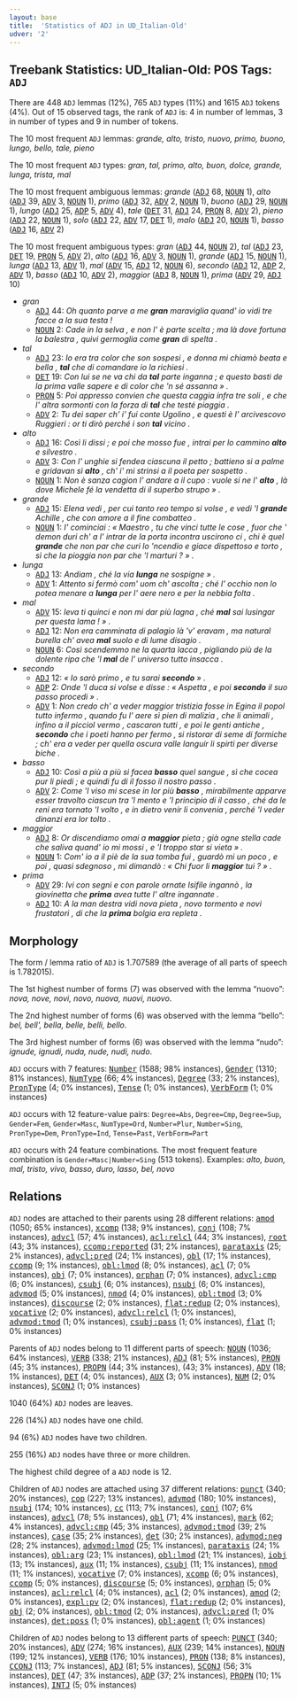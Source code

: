 ```yaml
---
layout: base
title:  'Statistics of ADJ in UD_Italian-Old'
udver: '2'
---
```


## Treebank Statistics: UD_Italian-Old: POS Tags: `ADJ`

There are 448 `ADJ` lemmas (12%), 765 `ADJ` types (11%) and 1615 `ADJ` tokens (4%).
Out of 15 observed tags, the rank of `ADJ` is: 4 in number of lemmas, 3 in number of types and 9 in number of tokens.

The 10 most frequent `ADJ` lemmas: <em>grande, alto, tristo, nuovo, primo, buono, lungo, bello, tale, pieno</em>

The 10 most frequent `ADJ` types:  <em>gran, tal, primo, alto, buon, dolce, grande, lunga, trista, mal</em>

The 10 most frequent ambiguous lemmas: <em>grande</em> (<tt><a href="it_old-pos-ADJ.html">ADJ</a></tt> 68, <tt><a href="it_old-pos-NOUN.html">NOUN</a></tt> 1), <em>alto</em> (<tt><a href="it_old-pos-ADJ.html">ADJ</a></tt> 39, <tt><a href="it_old-pos-ADV.html">ADV</a></tt> 3, <tt><a href="it_old-pos-NOUN.html">NOUN</a></tt> 1), <em>primo</em> (<tt><a href="it_old-pos-ADJ.html">ADJ</a></tt> 32, <tt><a href="it_old-pos-ADV.html">ADV</a></tt> 2, <tt><a href="it_old-pos-NOUN.html">NOUN</a></tt> 1), <em>buono</em> (<tt><a href="it_old-pos-ADJ.html">ADJ</a></tt> 29, <tt><a href="it_old-pos-NOUN.html">NOUN</a></tt> 1), <em>lungo</em> (<tt><a href="it_old-pos-ADJ.html">ADJ</a></tt> 25, <tt><a href="it_old-pos-ADP.html">ADP</a></tt> 5, <tt><a href="it_old-pos-ADV.html">ADV</a></tt> 4), <em>tale</em> (<tt><a href="it_old-pos-DET.html">DET</a></tt> 31, <tt><a href="it_old-pos-ADJ.html">ADJ</a></tt> 24, <tt><a href="it_old-pos-PRON.html">PRON</a></tt> 8, <tt><a href="it_old-pos-ADV.html">ADV</a></tt> 2), <em>pieno</em> (<tt><a href="it_old-pos-ADJ.html">ADJ</a></tt> 22, <tt><a href="it_old-pos-NOUN.html">NOUN</a></tt> 1), <em>solo</em> (<tt><a href="it_old-pos-ADJ.html">ADJ</a></tt> 22, <tt><a href="it_old-pos-ADV.html">ADV</a></tt> 17, <tt><a href="it_old-pos-DET.html">DET</a></tt> 1), <em>malo</em> (<tt><a href="it_old-pos-ADJ.html">ADJ</a></tt> 20, <tt><a href="it_old-pos-NOUN.html">NOUN</a></tt> 1), <em>basso</em> (<tt><a href="it_old-pos-ADJ.html">ADJ</a></tt> 16, <tt><a href="it_old-pos-ADV.html">ADV</a></tt> 2)

The 10 most frequent ambiguous types:  <em>gran</em> (<tt><a href="it_old-pos-ADJ.html">ADJ</a></tt> 44, <tt><a href="it_old-pos-NOUN.html">NOUN</a></tt> 2), <em>tal</em> (<tt><a href="it_old-pos-ADJ.html">ADJ</a></tt> 23, <tt><a href="it_old-pos-DET.html">DET</a></tt> 19, <tt><a href="it_old-pos-PRON.html">PRON</a></tt> 5, <tt><a href="it_old-pos-ADV.html">ADV</a></tt> 2), <em>alto</em> (<tt><a href="it_old-pos-ADJ.html">ADJ</a></tt> 16, <tt><a href="it_old-pos-ADV.html">ADV</a></tt> 3, <tt><a href="it_old-pos-NOUN.html">NOUN</a></tt> 1), <em>grande</em> (<tt><a href="it_old-pos-ADJ.html">ADJ</a></tt> 15, <tt><a href="it_old-pos-NOUN.html">NOUN</a></tt> 1), <em>lunga</em> (<tt><a href="it_old-pos-ADJ.html">ADJ</a></tt> 13, <tt><a href="it_old-pos-ADV.html">ADV</a></tt> 1), <em>mal</em> (<tt><a href="it_old-pos-ADV.html">ADV</a></tt> 15, <tt><a href="it_old-pos-ADJ.html">ADJ</a></tt> 12, <tt><a href="it_old-pos-NOUN.html">NOUN</a></tt> 6), <em>secondo</em> (<tt><a href="it_old-pos-ADJ.html">ADJ</a></tt> 12, <tt><a href="it_old-pos-ADP.html">ADP</a></tt> 2, <tt><a href="it_old-pos-ADV.html">ADV</a></tt> 1), <em>basso</em> (<tt><a href="it_old-pos-ADJ.html">ADJ</a></tt> 10, <tt><a href="it_old-pos-ADV.html">ADV</a></tt> 2), <em>maggior</em> (<tt><a href="it_old-pos-ADJ.html">ADJ</a></tt> 8, <tt><a href="it_old-pos-NOUN.html">NOUN</a></tt> 1), <em>prima</em> (<tt><a href="it_old-pos-ADV.html">ADV</a></tt> 29, <tt><a href="it_old-pos-ADJ.html">ADJ</a></tt> 10)


* <em>gran</em>
  * <tt><a href="it_old-pos-ADJ.html">ADJ</a></tt> 44: <em>Oh quanto parve a me <b>gran</b> maraviglia quand' io vidi tre facce a la sua testa !</em>
  * <tt><a href="it_old-pos-NOUN.html">NOUN</a></tt> 2: <em>Cade in la selva , e non l' è parte scelta ; ma là dove fortuna la balestra , quivi germoglia come <b>gran</b> di spelta .</em>
* <em>tal</em>
  * <tt><a href="it_old-pos-ADJ.html">ADJ</a></tt> 23: <em>Io era tra color che son sospesi , e donna mi chiamò beata e bella , <b>tal</b> che di comandare io la richiesi .</em>
  * <tt><a href="it_old-pos-DET.html">DET</a></tt> 19: <em>Con lui se ne va chi da <b>tal</b> parte inganna ; e questo basti de la prima valle sapere e di color che 'n sé assanna » .</em>
  * <tt><a href="it_old-pos-PRON.html">PRON</a></tt> 5: <em>Poi appresso convien che questa caggia infra tre soli , e che l' altra sormonti con la forza di <b>tal</b> che testé piaggia .</em>
  * <tt><a href="it_old-pos-ADV.html">ADV</a></tt> 2: <em>Tu dei saper ch' i' fui conte Ugolino , e questi è l' arcivescovo Ruggieri : or ti dirò perché i son <b>tal</b> vicino .</em>
* <em>alto</em>
  * <tt><a href="it_old-pos-ADJ.html">ADJ</a></tt> 16: <em>Così li dissi ; e poi che mosso fue , intrai per lo cammino <b>alto</b> e silvestro .</em>
  * <tt><a href="it_old-pos-ADV.html">ADV</a></tt> 3: <em>Con l' unghie si fendea ciascuna il petto ; battieno si a palme e gridavan sì <b>alto</b> , ch' i' mi strinsi a il poeta per sospetto .</em>
  * <tt><a href="it_old-pos-NOUN.html">NOUN</a></tt> 1: <em>Non è sanza cagion l' andare a il cupo : vuole si ne l' <b>alto</b> , là dove Michele fé la vendetta di il superbo strupo » .</em>
* <em>grande</em>
  * <tt><a href="it_old-pos-ADJ.html">ADJ</a></tt> 15: <em>Elena vedi , per cui tanto reo tempo si volse , e vedi 'l <b>grande</b> Achille , che con amore a il fine combatteo .</em>
  * <tt><a href="it_old-pos-NOUN.html">NOUN</a></tt> 1: <em>I' cominciai : « Maestro , tu che vinci tutte le cose , fuor che ' demon duri ch' a l' intrar de la porta incontra uscirono ci , chi è quel <b>grande</b> che non par che curi lo 'ncendio e giace dispettoso e torto , sì che la pioggia non par che 'l marturi ? » .</em>
* <em>lunga</em>
  * <tt><a href="it_old-pos-ADJ.html">ADJ</a></tt> 13: <em>Andiam , ché la via <b>lunga</b> ne sospigne » .</em>
  * <tt><a href="it_old-pos-ADV.html">ADV</a></tt> 1: <em>Attento si fermò com' uom ch' ascolta ; ché l' occhio non lo potea menare a <b>lunga</b> per l' aere nero e per la nebbia folta .</em>
* <em>mal</em>
  * <tt><a href="it_old-pos-ADV.html">ADV</a></tt> 15: <em>leva ti quinci e non mi dar più lagna , ché <b>mal</b> sai lusingar per questa lama ! » .</em>
  * <tt><a href="it_old-pos-ADJ.html">ADJ</a></tt> 12: <em>Non era camminata di palagio là 'v' eravam , ma natural burella ch' avea <b>mal</b> suolo e di lume disagio .</em>
  * <tt><a href="it_old-pos-NOUN.html">NOUN</a></tt> 6: <em>Così scendemmo ne la quarta lacca , pigliando più de la dolente ripa che 'l <b>mal</b> de l' universo tutto insacca .</em>
* <em>secondo</em>
  * <tt><a href="it_old-pos-ADJ.html">ADJ</a></tt> 12: <em>« Io sarò primo , e tu sarai <b>secondo</b> » .</em>
  * <tt><a href="it_old-pos-ADP.html">ADP</a></tt> 2: <em>Onde 'l duca si volse e disse : « Aspetta , e poi <b>secondo</b> il suo passo procedi » .</em>
  * <tt><a href="it_old-pos-ADV.html">ADV</a></tt> 1: <em>Non credo ch' a veder maggior tristizia fosse in Egina il popol tutto infermo , quando fu l' aere sì pien di malizia , che li animali , infino a il picciol vermo , cascaron tutti , e poi le genti antiche , <b>secondo</b> che i poeti hanno per fermo , si ristorar di seme di formiche ; ch' era a veder per quella oscura valle languir li spirti per diverse biche .</em>
* <em>basso</em>
  * <tt><a href="it_old-pos-ADJ.html">ADJ</a></tt> 10: <em>Così a più a più si facea <b>basso</b> quel sangue , sì che cocea pur li piedi ; e quindi fu di il fosso il nostro passo .</em>
  * <tt><a href="it_old-pos-ADV.html">ADV</a></tt> 2: <em>Come 'l viso mi scese in lor più <b>basso</b> , mirabilmente apparve esser travolto ciascun tra 'l mento e 'l principio di il casso , ché da le reni era tornato 'l volto , e in dietro venir li convenia , perché 'l veder dinanzi era lor tolto .</em>
* <em>maggior</em>
  * <tt><a href="it_old-pos-ADJ.html">ADJ</a></tt> 8: <em>Or discendiamo omai a <b>maggior</b> pieta ; già ogne stella cade che saliva quand' io mi mossi , e 'l troppo star si vieta » .</em>
  * <tt><a href="it_old-pos-NOUN.html">NOUN</a></tt> 1: <em>Com' io a il piè de la sua tomba fui , guardò mi un poco , e poi , quasi sdegnoso , mi dimandò : « Chi fuor li <b>maggior</b> tui ? » .</em>
* <em>prima</em>
  * <tt><a href="it_old-pos-ADV.html">ADV</a></tt> 29: <em>Ivi con segni e con parole ornate Isifile ingannò , la giovinetta che <b>prima</b> avea tutte l' altre ingannate .</em>
  * <tt><a href="it_old-pos-ADJ.html">ADJ</a></tt> 10: <em>A la man destra vidi nova pieta , novo tormento e novi frustatori , di che la <b>prima</b> bolgia era repleta .</em>

## Morphology

The form / lemma ratio of `ADJ` is 1.707589 (the average of all parts of speech is 1.782015).

The 1st highest number of forms (7) was observed with the lemma “nuovo”: <em>nova, nove, novi, novo, nuova, nuovi, nuovo</em>.

The 2nd highest number of forms (6) was observed with the lemma “bello”: <em>bel, bell', bella, belle, belli, bello</em>.

The 3rd highest number of forms (6) was observed with the lemma “nudo”: <em>ignude, ignudi, nuda, nude, nudi, nudo</em>.

`ADJ` occurs with 7 features: <tt><a href="it_old-feat-Number.html">Number</a></tt> (1588; 98% instances), <tt><a href="it_old-feat-Gender.html">Gender</a></tt> (1310; 81% instances), <tt><a href="it_old-feat-NumType.html">NumType</a></tt> (66; 4% instances), <tt><a href="it_old-feat-Degree.html">Degree</a></tt> (33; 2% instances), <tt><a href="it_old-feat-PronType.html">PronType</a></tt> (4; 0% instances), <tt><a href="it_old-feat-Tense.html">Tense</a></tt> (1; 0% instances), <tt><a href="it_old-feat-VerbForm.html">VerbForm</a></tt> (1; 0% instances)

`ADJ` occurs with 12 feature-value pairs: `Degree=Abs`, `Degree=Cmp`, `Degree=Sup`, `Gender=Fem`, `Gender=Masc`, `NumType=Ord`, `Number=Plur`, `Number=Sing`, `PronType=Dem`, `PronType=Ind`, `Tense=Past`, `VerbForm=Part`

`ADJ` occurs with 24 feature combinations.
The most frequent feature combination is `Gender=Masc|Number=Sing` (513 tokens).
Examples: <em>alto, buon, mal, tristo, vivo, basso, duro, lasso, bel, novo</em>


## Relations

`ADJ` nodes are attached to their parents using 28 different relations: <tt><a href="it_old-dep-amod.html">amod</a></tt> (1050; 65% instances), <tt><a href="it_old-dep-xcomp.html">xcomp</a></tt> (138; 9% instances), <tt><a href="it_old-dep-conj.html">conj</a></tt> (108; 7% instances), <tt><a href="it_old-dep-advcl.html">advcl</a></tt> (57; 4% instances), <tt><a href="it_old-dep-acl-relcl.html">acl:relcl</a></tt> (44; 3% instances), <tt><a href="it_old-dep-root.html">root</a></tt> (43; 3% instances), <tt><a href="it_old-dep-ccomp-reported.html">ccomp:reported</a></tt> (31; 2% instances), <tt><a href="it_old-dep-parataxis.html">parataxis</a></tt> (25; 2% instances), <tt><a href="it_old-dep-advcl-pred.html">advcl:pred</a></tt> (24; 1% instances), <tt><a href="it_old-dep-obl.html">obl</a></tt> (17; 1% instances), <tt><a href="it_old-dep-ccomp.html">ccomp</a></tt> (9; 1% instances), <tt><a href="it_old-dep-obl-lmod.html">obl:lmod</a></tt> (8; 0% instances), <tt><a href="it_old-dep-acl.html">acl</a></tt> (7; 0% instances), <tt><a href="it_old-dep-obj.html">obj</a></tt> (7; 0% instances), <tt><a href="it_old-dep-orphan.html">orphan</a></tt> (7; 0% instances), <tt><a href="it_old-dep-advcl-cmp.html">advcl:cmp</a></tt> (6; 0% instances), <tt><a href="it_old-dep-csubj.html">csubj</a></tt> (6; 0% instances), <tt><a href="it_old-dep-nsubj.html">nsubj</a></tt> (6; 0% instances), <tt><a href="it_old-dep-advmod.html">advmod</a></tt> (5; 0% instances), <tt><a href="it_old-dep-nmod.html">nmod</a></tt> (4; 0% instances), <tt><a href="it_old-dep-obl-tmod.html">obl:tmod</a></tt> (3; 0% instances), <tt><a href="it_old-dep-discourse.html">discourse</a></tt> (2; 0% instances), <tt><a href="it_old-dep-flat-redup.html">flat:redup</a></tt> (2; 0% instances), <tt><a href="it_old-dep-vocative.html">vocative</a></tt> (2; 0% instances), <tt><a href="it_old-dep-advcl-relcl.html">advcl:relcl</a></tt> (1; 0% instances), <tt><a href="it_old-dep-advmod-tmod.html">advmod:tmod</a></tt> (1; 0% instances), <tt><a href="it_old-dep-csubj-pass.html">csubj:pass</a></tt> (1; 0% instances), <tt><a href="it_old-dep-flat.html">flat</a></tt> (1; 0% instances)

Parents of `ADJ` nodes belong to 11 different parts of speech: <tt><a href="it_old-pos-NOUN.html">NOUN</a></tt> (1036; 64% instances), <tt><a href="it_old-pos-VERB.html">VERB</a></tt> (338; 21% instances), <tt><a href="it_old-pos-ADJ.html">ADJ</a></tt> (81; 5% instances), <tt><a href="it_old-pos-PRON.html">PRON</a></tt> (45; 3% instances), <tt><a href="it_old-pos-PROPN.html">PROPN</a></tt> (44; 3% instances),  (43; 3% instances), <tt><a href="it_old-pos-ADV.html">ADV</a></tt> (18; 1% instances), <tt><a href="it_old-pos-DET.html">DET</a></tt> (4; 0% instances), <tt><a href="it_old-pos-AUX.html">AUX</a></tt> (3; 0% instances), <tt><a href="it_old-pos-NUM.html">NUM</a></tt> (2; 0% instances), <tt><a href="it_old-pos-SCONJ.html">SCONJ</a></tt> (1; 0% instances)

1040 (64%) `ADJ` nodes are leaves.

226 (14%) `ADJ` nodes have one child.

94 (6%) `ADJ` nodes have two children.

255 (16%) `ADJ` nodes have three or more children.

The highest child degree of a `ADJ` node is 12.

Children of `ADJ` nodes are attached using 37 different relations: <tt><a href="it_old-dep-punct.html">punct</a></tt> (340; 20% instances), <tt><a href="it_old-dep-cop.html">cop</a></tt> (227; 13% instances), <tt><a href="it_old-dep-advmod.html">advmod</a></tt> (180; 10% instances), <tt><a href="it_old-dep-nsubj.html">nsubj</a></tt> (174; 10% instances), <tt><a href="it_old-dep-cc.html">cc</a></tt> (113; 7% instances), <tt><a href="it_old-dep-conj.html">conj</a></tt> (107; 6% instances), <tt><a href="it_old-dep-advcl.html">advcl</a></tt> (78; 5% instances), <tt><a href="it_old-dep-obl.html">obl</a></tt> (71; 4% instances), <tt><a href="it_old-dep-mark.html">mark</a></tt> (62; 4% instances), <tt><a href="it_old-dep-advcl-cmp.html">advcl:cmp</a></tt> (45; 3% instances), <tt><a href="it_old-dep-advmod-tmod.html">advmod:tmod</a></tt> (39; 2% instances), <tt><a href="it_old-dep-case.html">case</a></tt> (35; 2% instances), <tt><a href="it_old-dep-det.html">det</a></tt> (30; 2% instances), <tt><a href="it_old-dep-advmod-neg.html">advmod:neg</a></tt> (28; 2% instances), <tt><a href="it_old-dep-advmod-lmod.html">advmod:lmod</a></tt> (25; 1% instances), <tt><a href="it_old-dep-parataxis.html">parataxis</a></tt> (24; 1% instances), <tt><a href="it_old-dep-obl-arg.html">obl:arg</a></tt> (23; 1% instances), <tt><a href="it_old-dep-obl-lmod.html">obl:lmod</a></tt> (21; 1% instances), <tt><a href="it_old-dep-iobj.html">iobj</a></tt> (13; 1% instances), <tt><a href="it_old-dep-aux.html">aux</a></tt> (11; 1% instances), <tt><a href="it_old-dep-csubj.html">csubj</a></tt> (11; 1% instances), <tt><a href="it_old-dep-nmod.html">nmod</a></tt> (11; 1% instances), <tt><a href="it_old-dep-vocative.html">vocative</a></tt> (7; 0% instances), <tt><a href="it_old-dep-xcomp.html">xcomp</a></tt> (6; 0% instances), <tt><a href="it_old-dep-ccomp.html">ccomp</a></tt> (5; 0% instances), <tt><a href="it_old-dep-discourse.html">discourse</a></tt> (5; 0% instances), <tt><a href="it_old-dep-orphan.html">orphan</a></tt> (5; 0% instances), <tt><a href="it_old-dep-acl-relcl.html">acl:relcl</a></tt> (4; 0% instances), <tt><a href="it_old-dep-acl.html">acl</a></tt> (2; 0% instances), <tt><a href="it_old-dep-amod.html">amod</a></tt> (2; 0% instances), <tt><a href="it_old-dep-expl-pv.html">expl:pv</a></tt> (2; 0% instances), <tt><a href="it_old-dep-flat-redup.html">flat:redup</a></tt> (2; 0% instances), <tt><a href="it_old-dep-obj.html">obj</a></tt> (2; 0% instances), <tt><a href="it_old-dep-obl-tmod.html">obl:tmod</a></tt> (2; 0% instances), <tt><a href="it_old-dep-advcl-pred.html">advcl:pred</a></tt> (1; 0% instances), <tt><a href="it_old-dep-det-poss.html">det:poss</a></tt> (1; 0% instances), <tt><a href="it_old-dep-obl-agent.html">obl:agent</a></tt> (1; 0% instances)

Children of `ADJ` nodes belong to 13 different parts of speech: <tt><a href="it_old-pos-PUNCT.html">PUNCT</a></tt> (340; 20% instances), <tt><a href="it_old-pos-ADV.html">ADV</a></tt> (274; 16% instances), <tt><a href="it_old-pos-AUX.html">AUX</a></tt> (239; 14% instances), <tt><a href="it_old-pos-NOUN.html">NOUN</a></tt> (199; 12% instances), <tt><a href="it_old-pos-VERB.html">VERB</a></tt> (176; 10% instances), <tt><a href="it_old-pos-PRON.html">PRON</a></tt> (138; 8% instances), <tt><a href="it_old-pos-CCONJ.html">CCONJ</a></tt> (113; 7% instances), <tt><a href="it_old-pos-ADJ.html">ADJ</a></tt> (81; 5% instances), <tt><a href="it_old-pos-SCONJ.html">SCONJ</a></tt> (56; 3% instances), <tt><a href="it_old-pos-DET.html">DET</a></tt> (47; 3% instances), <tt><a href="it_old-pos-ADP.html">ADP</a></tt> (37; 2% instances), <tt><a href="it_old-pos-PROPN.html">PROPN</a></tt> (10; 1% instances), <tt><a href="it_old-pos-INTJ.html">INTJ</a></tt> (5; 0% instances)

